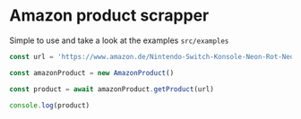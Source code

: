 # Amazon product scrapper

Simple to use and take a look at the examples
`src/examples`

```typescript
const url = 'https://www.amazon.de/Nintendo-Switch-Konsole-Neon-Rot-Neon-Blau/dp/B0BHDDH5W1/'

const amazonProduct = new AmazonProduct()

const product = await amazonProduct.getProduct(url)

console.log(product)
```
